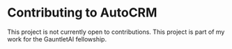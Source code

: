 # Contributing to AutoCRM

This project is not currently open to contributions.
This project is part of my work for the GauntletAI fellowship.

